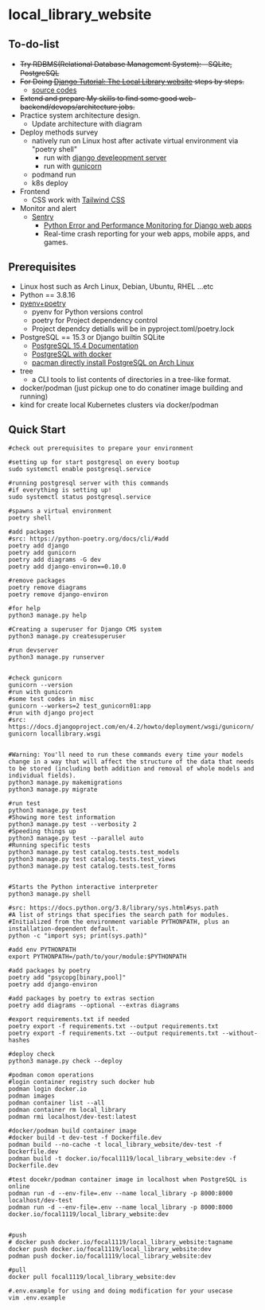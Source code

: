 # local_library_website

## To-do-list

* ~~Try RDBMS(Relational Database Management System):　SQLite, PostgreSQL~~
* ~~For Doing [Django Tutorial: The Local Library website](https://developer.mozilla.org/en-US/docs/Learn/Server-side/Django) steps by steps.~~
    * [source codes](https://github.com/mdn/django-locallibrary-tutorial/tree/main)
* ~~Extend and prepare My skills to find some good web-backend/devops/architecture jobs.~~
* Practice system architecture design.
    * Update architecture with diagram
* Deploy methods survey
    * natively run on Linux host after activate virtual environment via "poetry shell"
        * run with [django develeopment server](https://docs.djangoproject.com/en/4.2/intro/tutorial01/#the-development-server)
        * run with [gunicorn](https://docs.djangoproject.com/en/4.2/howto/deployment/wsgi/gunicorn/)
    * podmand run
    * k8s deploy
* Frontend    
    * CSS work with [Tailwind CSS](https://tailwindcss.com/docs/installation)
* Monitor and alert
    * [Sentry](https://github.com/getsentry)
        * [Python Error and Performance Monitoring for Django web apps](https://sentry.io/for/python/?original_referrer=https%3A%2F%2Fgithub.com%2F&platform=sentry.python.django)
        * Real-time crash reporting for your web apps, mobile apps, and games.

## Prerequisites

* Linux host such as Arch Linux, Debian, Ubuntu, RHEL ...etc
* Python == 3.8.16
* [pyenv+poetry](https://github.com/hong539/setup_dev_environment/blob/main/programming_languages/python/python.md#usage-with-pyenvpoetry)
    * pyenv for Python versions control
    * poetry for Project dependency control
    * Project dependcy detialls will be in pyproject.toml/poetry.lock
* PostgreSQL == 15.3 or Django builtin SQLite
    * [PostgreSQL 15.4 Documentation](https://www.postgresql.org/docs/15/index.html)
    * [PostgreSQL with docker](https://hub.docker.com/_/postgres)
    * [pacman directly install PostgreSQL on Arch Linux](https://wiki.archlinux.org/title/PostgreSQL)
* tree
    * a CLI tools to list contents of directories in a tree-like format.
* docker/podman (just pickup one to do conatiner image building and running)
* kind for create local Kubernetes clusters via docker/podman

## Quick Start

```shell
#check out prerequisites to prepare your environment

#setting up for start postgresql on every bootup
sudo systemctl enable postgresql.service

#running postgresql server with this commands
#if everything is setting up!
sudo systemctl status postgresql.service

#spawns a virtual environment
poetry shell

#add packages
#src: https://python-poetry.org/docs/cli/#add
poetry add django
poetry add gunicorn
poetry add diagrams -G dev
poetry add django-environ==0.10.0

#remove packages
poetry remove diagrams
poetry remove django-environ

#for help
python3 manage.py help

#Creating a superuser for Django CMS system
python3 manage.py createsuperuser

#run devserver
python3 manage.py runserver


#check gunicorn
gunicorn --version
#run with gunicorn
#some test codes in misc
gunicorn --workers=2 test_gunicorn01:app
#run with django project
#src: https://docs.djangoproject.com/en/4.2/howto/deployment/wsgi/gunicorn/
gunicorn locallibrary.wsgi


#Warning: You'll need to run these commands every time your models change in a way that will affect the structure of the data that needs to be stored (including both addition and removal of whole models and individual fields).
python3 manage.py makemigrations
python3 manage.py migrate

#run test
python3 manage.py test
#Showing more test information
python3 manage.py test --verbosity 2
#Speeding things up
python3 manage.py test --parallel auto
#Running specific tests
python3 manage.py test catalog.tests.test_models
python3 manage.py test catalog.tests.test_views
python3 manage.py test catalog.tests.test_forms


#Starts the Python interactive interpreter
python3 manage.py shell

#src: https://docs.python.org/3.8/library/sys.html#sys.path
#A list of strings that specifies the search path for modules. 
#Initialized from the environment variable PYTHONPATH, plus an installation-dependent default.
python -c "import sys; print(sys.path)"

#add env PYTHONPATH
export PYTHONPATH=/path/to/your/module:$PYTHONPATH

#add packages by poetry
poetry add "psycopg[binary,pool]"
poetry add django-environ

#add packages by poetry to extras section
poetry add diagrams --optional --extras diagrams

#export requirements.txt if needed
poetry export -f requirements.txt --output requirements.txt
poetry export -f requirements.txt --output requirements.txt --without-hashes

#deploy check
python3 manage.py check --deploy

#podman comon operations
#login container registry such docker hub
podman login docker.io
podman images
podman container list --all
podman container rm local_library
podman rmi localhost/dev-test:latest

#docker/podman build container image
#docker build -t dev-test -f Dockerfile.dev
podman build --no-cache -t local_library_website/dev-test -f Dockerfile.dev
podman build -t docker.io/focal1119/local_library_website:dev -f Dockerfile.dev

#test docekr/podman container image in localhost when PostgreSQL is online
podman run -d --env-file=.env --name local_library -p 8000:8000 localhost/dev-test
podman run -d --env-file=.env --name local_library -p 8000:8000 docker.io/focal1119/local_library_website:dev


#push
# docker push docker.io/focal1119/local_library_website:tagname
docker push docker.io/focal1119/local_library_website:dev
podman push docker.io/focal1119/local_library_website:dev

#pull
docker pull focal1119/local_library_website:dev

#.env.example for using and doing modification for your usecase
vim .env.example
```
